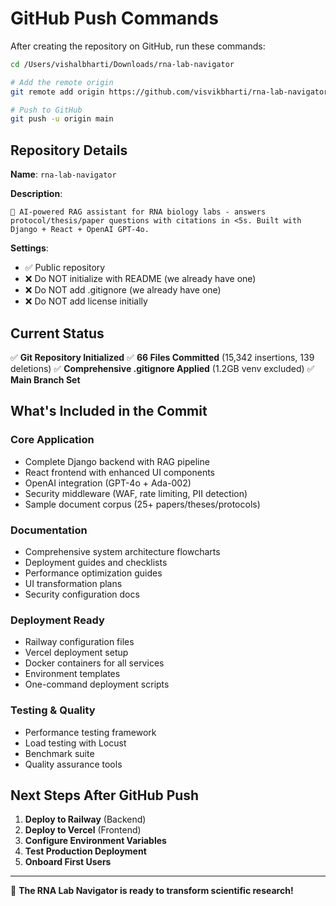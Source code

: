 # GitHub Push Commands

After creating the repository on GitHub, run these commands:

```bash
cd /Users/vishalbharti/Downloads/rna-lab-navigator

# Add the remote origin
git remote add origin https://github.com/visvikbharti/rna-lab-navigator.git

# Push to GitHub
git push -u origin main
```

## Repository Details

**Name**: `rna-lab-navigator`

**Description**: 
```
🧬 AI-powered RAG assistant for RNA biology labs - answers protocol/thesis/paper questions with citations in <5s. Built with Django + React + OpenAI GPT-4o.
```

**Settings**:
- ✅ Public repository
- ❌ Do NOT initialize with README (we already have one)
- ❌ Do NOT add .gitignore (we already have one)
- ❌ Do NOT add license initially

## Current Status

✅ **Git Repository Initialized**
✅ **66 Files Committed** (15,342 insertions, 139 deletions)
✅ **Comprehensive .gitignore Applied** (1.2GB venv excluded)
✅ **Main Branch Set**

## What's Included in the Commit

### Core Application
- Complete Django backend with RAG pipeline
- React frontend with enhanced UI components
- OpenAI integration (GPT-4o + Ada-002)
- Security middleware (WAF, rate limiting, PII detection)
- Sample document corpus (25+ papers/theses/protocols)

### Documentation
- Comprehensive system architecture flowcharts
- Deployment guides and checklists
- Performance optimization guides
- UI transformation plans
- Security configuration docs

### Deployment Ready
- Railway configuration files
- Vercel deployment setup
- Docker containers for all services
- Environment templates
- One-command deployment scripts

### Testing & Quality
- Performance testing framework
- Load testing with Locust
- Benchmark suite
- Quality assurance tools

## Next Steps After GitHub Push

1. **Deploy to Railway** (Backend)
2. **Deploy to Vercel** (Frontend)
3. **Configure Environment Variables**
4. **Test Production Deployment**
5. **Onboard First Users**

---

🎉 **The RNA Lab Navigator is ready to transform scientific research!**